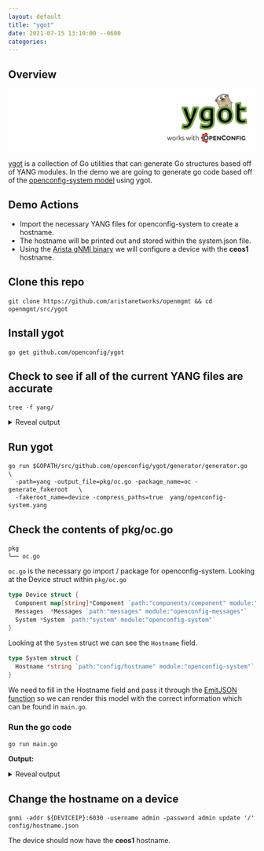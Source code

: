 ```yaml
---
layout: default
title: "ygot"
date: 2021-07-15 13:10:00 --0600
categories:
---
```


## Overview

![#ygot](images/ygot.png?raw=true)

[ygot](https://github.com/openconfig/ygot) is a collection of Go utilities that can generate Go structures based off of
YANG modules.  In the demo we are going to generate go code based off of the [openconfig-system
model](https://github.com/openconfig/public/blob/master/release/models/system/openconfig-system.yang) using ygot.

## Demo Actions

- Import the necessary YANG files for openconfig-system to create a hostname.
- The hostname will be printed out and stored within the system.json file.
- Using the [Arista gNMI binary](https://github.com/aristanetworks/goarista/tree/master/cmd/gnmi) we will configure a
  device with the **ceos1** hostname.

## Clone this repo

```shell
git clone https://github.com/aristanetworks/openmgmt && cd openmgmt/src/ygot
```

## Install ygot

```shell
go get github.com/openconfig/ygot
```

## Check to see if all of the current YANG files are accurate

```shell
tree -f yang/
```

<details><summary> Reveal output</summary>
<p>

```text
├── yang/openconfig-aaa-radius.yang
├── yang/openconfig-aaa-tacacs.yang
├── yang/openconfig-aaa-types.yang
├── yang/openconfig-aaa.yang
├── yang/openconfig-alarms.yang
├── yang/openconfig-alarm-types.yang
├── yang/openconfig-extensions.yang
├── yang/openconfig-inet-types.yang
├── yang/openconfig-license.yang
├── yang/openconfig-messages.yang
├── yang/openconfig-platform-types.yang
├── yang/openconfig-platform.yang
├── yang/openconfig-procmon.yang
├── yang/openconfig-system-logging.yang
├── yang/openconfig-system-management.yang
├── yang/openconfig-system-terminal.yang
├── yang/openconfig-system.yang
├── yang/openconfig-types.yang
└── yang/openconfig-yang-types.yang
```

</p>
</details>

## Run ygot

```shell
go run $GOPATH/src/github.com/openconfig/ygot/generator/generator.go      \
  -path=yang -output_file=pkg/oc.go -package_name=oc -generate_fakeroot   \
  -fakeroot_name=device -compress_paths=true  yang/openconfig-system.yang
```

## Check the contents of pkg/oc.go

```text
pkg
└── oc.go
```

`oc.go` is the necessary go import / package for openconfig-system.  Looking at the Device struct within `pkg/oc.go`

```go
type Device struct {
  Component map[string]*Component `path:"components/component" module:"openconfig-platform"`
  Messages  *Messages `path:"messages" module:"openconfig-messages"`
  System *System `path:"system" module:"openconfig-system"`
}
```

Looking at the `System` struct we can see the `Hostname` field.

```go
type System struct {
  Hostname *string `path:"config/hostname" module:"openconfig-system"`
}
```

We need to fill in the Hostname field and pass it through the [EmitJSON
function](https://pkg.go.dev/github.com/openconfig/ygot/ygot#EmitJSON) so we can render this model with the correct
information which can be found in `main.go`.

### Run the go code

```shell
go run main.go
```

**Output:**
<details><summary>Reveal output</summary>
<p>

```javascript
{
  "openconfig-system:system": {
    "config": {
      "hostname": "ceos1"
    }
  }
}
```

The output is also within `config/hostname.json` which is the same as the printed version.

</p>
</details>

## Change the hostname on a device

```shell
gnmi -addr ${DEVICEIP}:6030 -username admin -password admin update '/' config/hostname.json
```

The device should now have the **ceos1** hostname.
